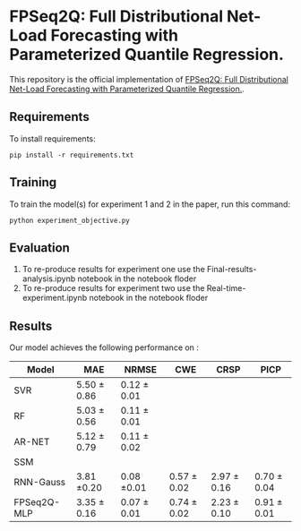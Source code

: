 
# FPSeq2Q: Full Distributional  Net-Load Forecasting with Parameterized Quantile Regression.

This repository is the official implementation of [ FPSeq2Q: Full Distributional  Net-Load Forecasting with Parameterized Quantile Regression.](). 



## Requirements

To install requirements:

```setup
pip install -r requirements.txt
```



## Training

To train the model(s) for experiment 1 and 2 in the paper, run this command:

```train
python experiment_objective.py 
```


## Evaluation

1. To re-produce results for experiment one use the Final-results-analysis.ipynb notebook in the notebook floder
2. To re-produce results for experiment two use the Real-time-experiment.ipynb notebook in the notebook floder 


## Results

Our model achieves the following performance on :


| Model     | MAE | NRMSE | CWE | CRSP | PICP |
|-----------|-----|-------|-----|------|------|
| SVR       |5.50 ± 0.86     |  0.12 ± 0.01     |     |      |      |
| RF        | 5.03 ± 0.56    |     0.11 ± 0.01   |     |      |      |
| AR-NET    |   5.12 ± 0.79  |   0.11 ± 0.02    |     |      |      |
| SSM       |     |       |     |      |      |
| RNN-Gauss |  3.81 ±0.20  |    0.08 ±0.01    |0.57 ± 0.02 |  2.97 ± 0.16    |   0.70 ± 0.04   |
| FPSeq2Q-MLP |3.35 ± 0.16 |   0.07 ±  0.01 | 0.74 ± 0.02 |   2.23 ±  0.10   |  0.91  ±  0.01    |
